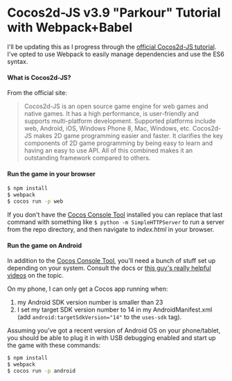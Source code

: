 # Cocos2d-JS v3.9 "Parkour" Tutorial with Webpack+Babel

I'll be updating this as I progress through the [official Cocos2d-JS tutorial][tut]. I've opted to use Webpack to easily manage dependencies and use the ES6 syntax.

#### What is Cocos2d-JS?
From the official site:

> Cocos2d-JS is an open source game engine for web games and native games. It has a high performance, is user-friendly and supports multi-platform development. Supported platforms include web, Android, iOS, Windows Phone 8, Mac, Windows, etc. Cocos2d-JS makes 2D game programming easier and faster. It clarifies the key components of 2D game programming by being easy to learn and having an easy to use API. All of this combined makes it an outstanding framework compared to others.


#### Run the game in your browser
```sh
$ npm install
$ webpack
$ cocos run -p web
```
If you don't have the [Cocos Console Tool][con] installed you can replace that last command with something like `$ python -m SimpleHTTPServer` to run a server from the repo directory, and then navigate to *index.html* in your browser.

#### Run the game on Android
In addition to the [Cocos Console Tool][con], you'll need a bunch of stuff set up depending on your system. Consult the docs or [this guy's really helpful videos][son] on the topic.

On my phone, I can only get a Cocos app running when:

1. my Android SDK version number is smaller than 23
2. I set my target SDK version number to 14 in my AndroidManifest.xml (add `android:targetSdkVersion="14"` to the `uses-sdk` tag).

Assuming you've got a recent version of Android OS on your phone/tablet, you should be able to plug it in with USB debugging enabled and start up the game with these commands:
```sh
$ npm install
$ webpack
$ cocos run -p android
```



   [tut]: <https://github.com/chukong/cocos-docs/tree/master/tutorial/framework/html5/parkour-game-with-javascript-v3.0>
   [con]: <http://www.cocos2d-x.org/wiki/Cocos2d-console>
   [son]: <https://www.youtube.com/channel/UCkJYfCcenyjHr3DZ9JWHbkQ>

